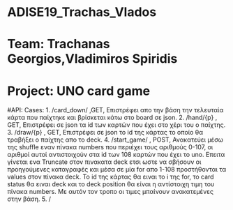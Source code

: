 # ADISE19_Trachas_Vlados
# Team: Trachanas Georgios,Vladimiros Spiridis
# Project: UNO card game



#API:
  Cases:
        1. /card_down/ ,GET, Επιστρέφει απο την βάση την τελευταία κάρτα που παίχτηκε και βρίσκεται κάτω στο board σε json.
        2. /hand/{p} , GET, Επιστρέφει σε json τα id των καρτών που έχει στο χέρι του ο παίχτης.
        3. /draw/{p} , GET, Επιστρέφει σε json το id της κάρτας το οποίο θα τραβήξει ο παίχτης απο το deck.
        4. /start_game/ , POST, Ανακατεύει μέσω της shuffle εναν πίνακα numbers που περιέχει τους αριθμούς 0-107, οι αριθμοί αυτοί αντιστοιχούν στα id των 108 καρτών που έχει το uno. Επειτα γίνεται ενα Truncate στον πινακατα deck ετσι ωστε να σβήσουν οι προηγούμενες καταγραφές και μέσα σε μία for απο 1-108 προστήθονται τα values στον πίνακα deck. Το id της κάρτας θα ειναι το i της for, το card status θα ειναι deck και το deck position θα είναι η αντίστοιχη τιμη του πίνακα numbers. Με αυτόν τον τροπο οι τιμες μπαίνουν ανακατεμένες στην βάση.
        5. /
